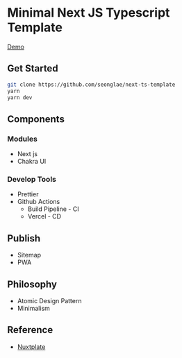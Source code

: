 # Minimal Next JS Typescript Template

[Demo](https://seonglae.github.io/next-ts-template)

## Get Started

```bash
git clone https://github.com/seonglae/next-ts-template
yarn
yarn dev
```

## Components

### Modules

- Next js
- Chakra UI

### Develop Tools

- Prettier
- Github Actions
  - Build Pipeline - CI
  - Vercel - CD

## Publish
- Sitemap
- PWA
## Philosophy

- Atomic Design Pattern
- Minimalism


## Reference
- [Nuxtplate](https://github.com/nextplate-dev/nextplate)
